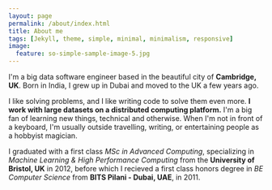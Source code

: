 ```yaml
---
layout: page
permalink: /about/index.html
title: About me
tags: [Jekyll, theme, simple, minimal, minimalism, responsive]
image:
  feature: so-simple-sample-image-5.jpg
---
```


I'm a big data software engineer based in the beautiful city of **Cambridge, UK**. Born in India, I grew up in Dubai and moved to the UK a few years ago.

I like solving problems, and I like writing code to solve them even more. **I work with large datasets on a distributed computing platform.** I'm a big fan of learning new things, technical and otherwise. When I'm not in front of a keyboard, I'm usually outside travelling, writing, or entertaining people as a hobbyist magician.

I graduated with a first class *MSc in Advanced Computing*, specializing in *Machine Learning & High Performance Computing* from the **University of Bristol, UK** in 2012, before which I recieved a first class honors degree in *BE Computer Science* from **BITS Pilani - Dubai, UAE**, in 2011.